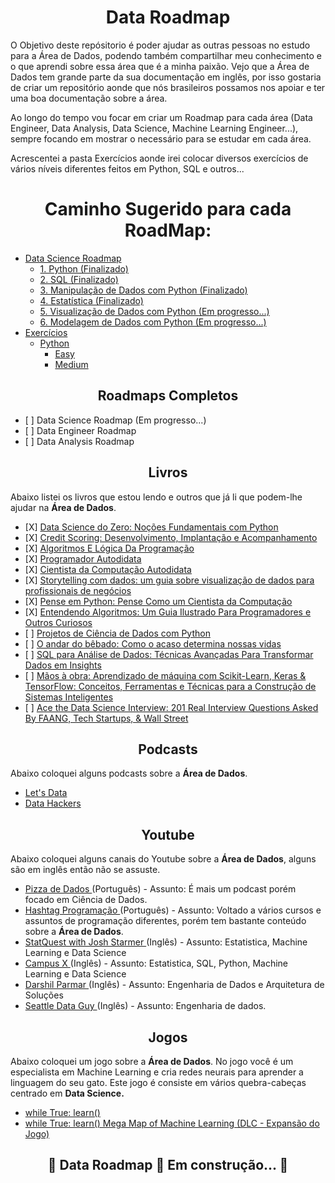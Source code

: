 <h1 align="center">Data Roadmap</h1>

<p>O Objetivo deste repósitorio é poder ajudar as outras pessoas no estudo para a Área de Dados, podendo também compartilhar meu conhecimento e o que aprendi sobre essa área que é a minha paixão. Vejo que a Área de Dados tem grande parte da sua documentação em inglês, por isso gostaria de criar um repositório aonde que nós brasileiros possamos nos apoiar e ter uma boa documentação sobre a área.</p>
<p>Ao longo do tempo vou focar em criar um Roadmap para cada área (Data Engineer, Data Analysis, Data Science, Machine Learning Engineer...), sempre focando em mostrar o necessário para se estudar em cada área.</p>
<p>Acrescentei a pasta Exercícios aonde irei colocar diversos exercícios de vários níveis diferentes feitos em Python, SQL e outros...</p>


<h1 align="center">Caminho Sugerido para cada RoadMap:</h1>
<ul>
   <li><a href="https://github.com/Math-Muniz/Data-Roadmap/tree/main/Data-Science-Roadmap">Data Science Roadmap</a>
       <ul>
           <li><a href="https://github.com/Math-Muniz/Data-Roadmap/tree/main/Data-Science-Roadmap/Python">1. Python (Finalizado)</a></li>
           <li><a href="https://github.com/Math-Muniz/Data-Roadmap/tree/main/Data-Science-Roadmap/SQL">2. SQL (Finalizado)</a></li>
           <li><a href="https://github.com/Math-Muniz/Data-Roadmap/tree/main/Data-Science-Roadmap/Manipulacao-de-Dados">3. Manipulação de Dados com Python (Finalizado)</a></li>
           <li><a href="https://github.com/Math-Muniz/Data-Roadmap/tree/main/Data-Science-Roadmap/Estatistica">4. Estatística (Finalizado)</a></li>
           <li><a href="https://github.com/Math-Muniz/Data-Roadmap/tree/main/Data-Science-Roadmap/Visualizacao-de-Dados">5. Visualização de Dados com Python (Em progresso...)</a></li>
           <li><a href="https://github.com/Math-Muniz/Data-Roadmap/tree/main/Data-Science-Roadmap/Modelagem-de-Dados">6. Modelagem de Dados com Python (Em progresso...)</a></li>
      </ul>
   </li>
   <li><a href="https://github.com/Math-Muniz/Data-Roadmap/tree/main/Exercicios">Exercícios</a>
       <ul>
           <li><a href="https://github.com/Math-Muniz/Data-Roadmap/tree/main/Exercicios/Python">Python</a>
               <ul>
                   <li><a href="https://github.com/Math-Muniz/Data-Roadmap/tree/main/Exercicios/Python/Easy">Easy</a></li>
                   <li><a href="https://github.com/Math-Muniz/Data-Roadmap/tree/main/Exercicios/Python/Medium">Medium</a></li>
               </ul>
           </li>
       </ul>
   </li>
</ul>

<h2 align="center">Roadmaps Completos</h2>
<ul>
    <li>[ ] Data Science Roadmap (Em progresso...)</li>
    <li>[ ] Data Engineer Roadmap</li>
    <li>[ ] Data Analysis Roadmap</li>
</ul>

<h2 align="center">Livros</h2>
<p>Abaixo listei os livros que estou lendo e outros que já li que podem-lhe ajudar na <b>Área de Dados</b>.</p>

<ul>
    <li>[X] <a href="https://www.amazon.com.br/gp/product/8550811769/ref=ppx_yo_dt_b_asin_title_o03_s00?ie=UTF8&psc=1">Data Science do Zero: Noções Fundamentais com Python</a></li>
    <li>[X] <a href="https://www.amazon.com.br/gp/product/8550811769/ref=ppx_yo_dt_b_asin_title_o03_s00?ie=UTF8&psc=1">Credit Scoring: Desenvolvimento, Implantação e Acompanhamento</a></li>
    <li>[X] <a href="https://www.amazon.com.br/gp/product/8522128146/ref=ppx_yo_dt_b_asin_title_o07_s00?ie=UTF8&psc=1">Algoritmos E Lógica Da Programação</a></li>
    <li>[X] <a href="https://www.amazon.com.br/gp/product/8575228358/ref=ppx_yo_dt_b_asin_title_o04_s00?ie=UTF8&psc=1">Programador Autodidata</a></li>
    <li>[X] <a href="https://www.amazon.com.br/gp/product/8575228374/ref=ppx_yo_dt_b_asin_title_o03_s01?ie=UTF8&psc=1">Cientista da Computação Autodidata</a></li>
    <li>[X] <a href="https://www.amazon.com.br/Storytelling-com-Dados-Visualiza%C3%A7%C3%A3o-Profissionais/dp/8550804681/ref=tmm_pap_swatch_0?_encoding=UTF8&qid=&sr=">Storytelling com dados: um guia sobre visualização de dados para profissionais de negócios</a></li>
    <li>[X] <a href="https://www.amazon.com.br/Pense-Python-Como-Cientista-Computa%C3%A7%C3%A3o/dp/8575225081/ref=sr_1_4?__mk_pt_BR=%C3%85M%C3%85%C5%BD%C3%95%C3%91&keywords=python&s=books&sr=1-4">Pense em Python: Pense Como um Cientista da Computação</a></li>
    <li>[X] <a href="https://www.amazon.com.br/gp/product/8575225634/ref=ppx_yo_dt_b_asin_title_o01_s00?ie=UTF8&psc=1">Entendendo Algoritmos: Um Guia Ilustrado Para Programadores e Outros Curiosos</a></li>
    <li>[ ] <a href="https://www.amazon.com.br/gp/product/6586057108/ref=ppx_yo_dt_b_asin_title_o04_s00?ie=UTF8&psc=1">Projetos de Ciência de Dados com Python</a></li>
    <li>[ ] <a href="https://www.amazon.com.br/gp/product/8537818100/ref=ox_sc_act_title_4?smid=A1ZZFT5FULY4LN&psc=1">O andar do bêbado: Como o acaso determina nossas vidas</a></li>
    <li>[ ] <a href="https://www.amazon.com.br/gp/product/6586057752/ref=ppx_yo_dt_b_asin_title_o00_s00?ie=UTF8&psc=1">SQL para Análise de Dados: Técnicas Avançadas Para Transformar Dados em Insights</a></li>
    <li>[ ] <a href="https://www.amazon.com.br/gp/product/8550815489/ref=ppx_yo_dt_b_asin_title_o01_s00?ie=UTF8&psc=1">Mãos à obra: Aprendizado de máquina com Scikit-Learn, Keras & TensorFlow: Conceitos, Ferramentas e Técnicas para a Construção de Sistemas Inteligentes</a></li>
    <li>[ ] <a href="https://www.amazon.com/gp/product/0578973839/ref=ppx_yo_dt_b_asin_title_o00_s00?ie=UTF8&psc=1">Ace the Data Science Interview: 201 Real Interview Questions Asked By FAANG, Tech Startups, & Wall Street</a></li>
</ul>

<h2 align="center">Podcasts</h2>
<p>Abaixo coloquei alguns podcasts sobre a <b>Área de Dados</b>.</p>
<ul>
   <li><a href="https://open.spotify.com/show/0VsNN95jsJVRS424eCFDlg">Let's Data</a></li>
   <li><a href="https://www.datahackers.com.br/podcast">Data Hackers</a></li>
</ul>

<h2 align="center">Youtube</h2>
<p>Abaixo coloquei alguns canais do Youtube sobre a <b>Área de Dados</b>, alguns são em inglês então não se assuste.</p>
<ul>
   <li><a href="https://www.youtube.com/@pizzadedados">Pizza de Dados </a>(Português) - Assunto: É mais um podcast porém focado em Ciência de Dados.</li>
   <li><a href="https://www.youtube.com/@HashtagProgramacao">Hashtag Programação </a>(Português) - Assunto: Voltado a vários cursos e assuntos de programação diferentes, porém tem bastante conteúdo sobre a <b>Área de Dados</b>.</li>
   <li><a href="https://www.youtube.com/@statquest">StatQuest with Josh Starmer </a>(Inglês) - Assunto: Estatistica, Machine Learning e Data Science</li>
   <li><a href="https://www.youtube.com/@campusx-official">Campus X </a>(Inglês) - Assunto: Estatistica, SQL, Python, Machine Learning e Data Science</li>
   <li><a href="https://www.youtube.com/@DarshilParmar">Darshil Parmar </a>(Inglês) - Assunto: Engenharia de Dados e Arquitetura de Soluções</li>
   <li><a href="https://www.youtube.com/@SeattleDataGuy">Seattle Data Guy </a>(Inglês) - Assunto: Engenharia de dados.</li>
</ul>

<h2 align="center">Jogos</h2>
<p>Abaixo coloquei um jogo sobre a <b>Área de Dados</b>. No jogo você é um especialista em Machine Learning e cria redes neurais para aprender a linguagem do seu gato. Este jogo é consiste em vários quebra-cabeças centrado em <b>Data Science.</b></p>
<ul>
   <li><a href="https://store.steampowered.com/app/619150/while_True_learn/">while True: learn()</a></li>
   <li><a href="https://store.steampowered.com/app/1026800/while_True_learn_Mega_Map_of_Machine_Learning/"> while True: learn() Mega Map of Machine Learning (DLC - Expansão do Jogo)</a></li>
</ul>

<h2 align="center">🚧  Data Roadmap 🚀 Em construção...  🚧</h2>
